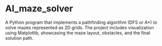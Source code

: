 # AI_maze_solver
A Python program that implements a pathfinding algorithm (DFS or A*) to solve mazes represented as 2D grids. The project includes visualization using Matplotlib, showcasing the maze layout, obstacles, and the final solution path.
